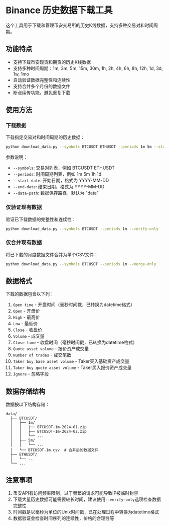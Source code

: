 # Binance 历史数据下载工具

这个工具用于下载和管理币安交易所的历史K线数据，支持多种交易对和时间周期。

## 功能特点

- 支持下载币安现货和期货的历史K线数据
- 支持多种时间周期：1m, 3m, 5m, 15m, 30m, 1h, 2h, 4h, 6h, 8h, 12h, 1d, 3d, 1w, 1mo
- 自动验证数据完整性和连续性
- 支持合并多个月份的数据文件
- 断点续传功能，避免重复下载

## 使用方法

### 下载数据

下载指定交易对和时间周期的历史数据：

```bash
python download_data.py --symbols BTCUSDT ETHUSDT --periods 1m 5m --start-date 2024-01-01 --end-date 2024-03-01
```

参数说明：
- `--symbols`: 交易对列表，例如 BTCUSDT ETHUSDT
- `--periods`: 时间周期列表，例如 1m 5m 1h 1d
- `--start-date`: 开始日期，格式为 YYYY-MM-DD
- `--end-date`: 结束日期，格式为 YYYY-MM-DD
- `--data-path`: 数据保存路径，默认为 "data"

### 仅验证现有数据

验证已下载数据的完整性和连续性：

```bash
python download_data.py --symbols BTCUSDT --periods 1m --verify-only
```

### 仅合并现有数据

将已下载的月度数据文件合并为单个CSV文件：

```bash
python download_data.py --symbols BTCUSDT --periods 1m --merge-only
```

## 数据格式

下载的数据包含以下列：

1. `Open time` - 开盘时间（毫秒时间戳，已转换为datetime格式）
2. `Open` - 开盘价
3. `High` - 最高价
4. `Low` - 最低价
5. `Close` - 收盘价
6. `Volume` - 成交量
7. `Close time` - 收盘时间（毫秒时间戳，已转换为datetime格式）
8. `Quote asset volume` - 报价资产成交量
9. `Number of trades` - 成交笔数
10. `Taker buy base asset volume` - Taker买入基础资产成交量
11. `Taker buy quote asset volume` - Taker买入报价资产成交量
12. `Ignore` - 忽略字段

## 数据存储结构

数据按以下结构存储：

```
data/
  ├── BTCUSDT/
  │   ├── 1m/
  │   │   ├── BTCUSDT-1m-2024-01.zip
  │   │   ├── BTCUSDT-1m-2024-02.zip
  │   │   └── ...
  │   ├── 5m/
  │   │   └── ...
  │   └── BTCUSDT-1m.csv  # 合并后的数据文件
  ├── ETHUSDT/
  │   └── ...
  └── ...
```

## 注意事项

1. 币安API有访问频率限制，过于频繁的请求可能导致IP被临时封禁
2. 下载大量历史数据可能需要较长时间，建议使用`--verify-only`选项检查数据完整性
3. 时间戳是以毫秒为单位的Unix时间戳，已在处理过程中转换为datetime格式
4. 数据验证会检查时间序列的连续性，价格的合理性等